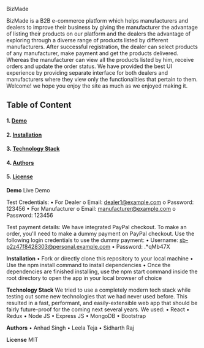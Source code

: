  
BizMade

BizMade is a B2B e-commerce platform which helps manufacturers and dealers to improve their business by giving the manufacturer the advantage of listing their products on our platform and the dealers the advantage of exploring through a diverse range of products listed by different manufacturers.
After successful registration, the dealer can select products of any manufacturer, make payment and get the products delivered. Whereas the manufacturer can view all the products listed by him, receive orders and update the order status.
We have provided the best UI experience by providing separate interface for both dealers and manufacturers where they view only the functionalities that pertain to them.
Welcome! we hope you enjoy the site as much as we enjoyed making it.


## **Table of Content**
#### 1.	<a href="#Demo">Demo</a>
#### 2.	<a href="(Installation)">Installation</a>
#### 3.	<a href="(Technology Stack)">Technology Stack</a>
#### 4.	<a href="(Authors)">Authors</a>
#### 5.	<a href="(License)">License</a>




**Demo**
Live Demo

Test Credentials:
•	For Dealer
o	Email:  dealer1@example.com
o	Password: 123456
•	For Manufacturer
o	Email: manufacturer@example.com
o	Password: 123456


Test payment details:
We have integrated PayPal checkout. To make an order, you'll need to make a dummy payment on PayPal checkout. Use the following login credentials to use the dummy payment:
•	Username: sb-p2z47f8428303@personal.example.com
•	Password: .*qMb47X


**Installation**
•	Fork or directly clone this repository to your local machine
•	Use the npm install command to install dependencies
•	Once the dependencies are finished installing, use the npm start command inside the root directory to open the app in your local browser of choice


**Technology Stack**
We tried to use a completely modern tech stack while testing out some new technologies that we had never used before. This resulted in a fast, performant, and easily-extensible web app that should be fairly future-proof for the coming next several years. We used:
•	React
•	Redux
•	Node JS
•	Express JS
•	MongoDB
•	Bootstrap

**Authors**
•	Anhad Singh
•	Leela Teja
•	Sidharth Raj


**License**
MIT






